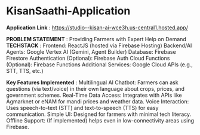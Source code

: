# KisanSaathi-Application
**Application Link** : https://studio--kisan-ai-wce3h.us-central1.hosted.app/

**PROBLEM STATEMENT** : Providing Farmers with Expert Help on Demand
**TECHSTACK** :
Frontend: ReactJS (hosted via Firebase Hosting)
Backend/AI Agents: Google Vertex AI (Gemini, Agent Builder)
Database: Firebase Firestore
Authentication (Optional): Firebase Auth
Cloud Functions (Optional): Firebase Functions
Additional Services: Google Cloud APIs (e.g., STT, TTS, etc.)

**Key Features Implemented** :
Multilingual AI Chatbot: Farmers can ask questions (via text/voice) in their own language about crops, prices, and government schemes.
Real-Time Data Access: Integrates with APIs like Agmarknet or eNAM for mandi prices and weather data.
Voice Interaction: Uses speech-to-text (STT) and text-to-speech (TTS) for easy communication.
Simple UI: Designed for farmers with minimal tech literacy.
Offline Support: (If implemented) helps even in low-connectivity areas using Firebase.


